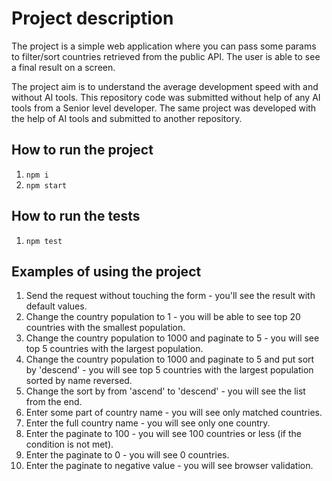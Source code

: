 # Project description

The project is a simple web application where you can pass some params to filter/sort countries retrieved from the public API. The user is able to see a final result on a screen.

The project aim is to understand the average development speed with and without AI tools. This repository code was submitted without help of any AI tools from a Senior level developer. The same project was developed with the help of AI tools and submitted to another repository.

## How to run the project

1. `npm i`
2. `npm start`

## How to run the tests

1. `npm test`

## Examples of using the project

1. Send the request without touching the form - you'll see the result with default values.
2. Change the country population to 1 - you will be able to see top 20 countries with the smallest population.
3. Change the country population to 1000 and paginate to 5 - you will see top 5 countries with the largest population.
4. Change the country population to 1000 and paginate to 5 and put sort by 'descend' - you will see top 5 countries with the largest population sorted by name reversed.
5. Change the sort by from 'ascend' to 'descend' - you will see the list from the end.
6. Enter some part of country name - you will see only matched countries.
7. Enter the full country name - you will see only one country.
8. Enter the paginate to 100 - you will see 100 countries or less (if the condition is not met).
9. Enter the paginate to 0 - you will see 0 countries.
10. Enter the paginate to negative value - you will see browser validation.
